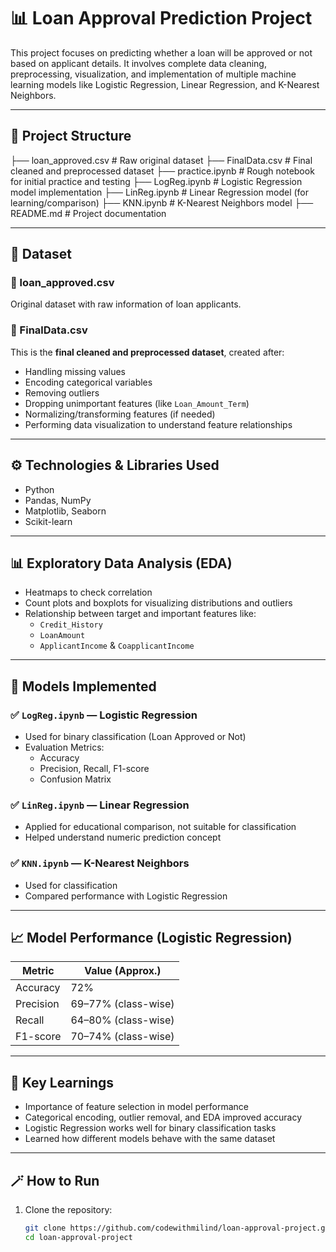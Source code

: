 # 📊 Loan Approval Prediction Project

This project focuses on predicting whether a loan will be approved or not based on applicant details. It involves complete data cleaning, preprocessing, visualization, and implementation of multiple machine learning models like Logistic Regression, Linear Regression, and K-Nearest Neighbors.

---

## 📂 Project Structure

├── loan_approved.csv # Raw original dataset
├── FinalData.csv # Final cleaned and preprocessed dataset
├── practice.ipynb # Rough notebook for initial practice and testing
├── LogReg.ipynb # Logistic Regression model implementation
├── LinReg.ipynb # Linear Regression model (for learning/comparison)
├── KNN.ipynb # K-Nearest Neighbors model
├── README.md # Project documentation

---

## 📁 Dataset

### 📌 loan_approved.csv

Original dataset with raw information of loan applicants.

### 📌 FinalData.csv

This is the **final cleaned and preprocessed dataset**, created after:

- Handling missing values
- Encoding categorical variables
- Removing outliers
- Dropping unimportant features (like `Loan_Amount_Term`)
- Normalizing/transforming features (if needed)
- Performing data visualization to understand feature relationships

---

## ⚙️ Technologies & Libraries Used

- Python
- Pandas, NumPy
- Matplotlib, Seaborn
- Scikit-learn

---

## 📊 Exploratory Data Analysis (EDA)

- Heatmaps to check correlation
- Count plots and boxplots for visualizing distributions and outliers
- Relationship between target and important features like:
  - `Credit_History`
  - `LoanAmount`
  - `ApplicantIncome` & `CoapplicantIncome`

---

## 🤖 Models Implemented

### ✅ `LogReg.ipynb` — Logistic Regression

- Used for binary classification (Loan Approved or Not)
- Evaluation Metrics:
  - Accuracy
  - Precision, Recall, F1-score
  - Confusion Matrix

### ✅ `LinReg.ipynb` — Linear Regression

- Applied for educational comparison, not suitable for classification
- Helped understand numeric prediction concept

### ✅ `KNN.ipynb` — K-Nearest Neighbors

- Used for classification
- Compared performance with Logistic Regression

---

## 📈 Model Performance (Logistic Regression)

| Metric    | Value (Approx.)     |
| --------- | ------------------- |
| Accuracy  | 72%                 |
| Precision | 69–77% (class-wise) |
| Recall    | 64–80% (class-wise) |
| F1-score  | 70–74% (class-wise) |

---

## 🧠 Key Learnings

- Importance of feature selection in model performance
- Categorical encoding, outlier removal, and EDA improved accuracy
- Logistic Regression works well for binary classification tasks
- Learned how different models behave with the same dataset

---

## 🪄 How to Run

1. Clone the repository:
   ```bash
   git clone https://github.com/codewithmilind/loan-approval-project.git
   cd loan-approval-project
   ```
